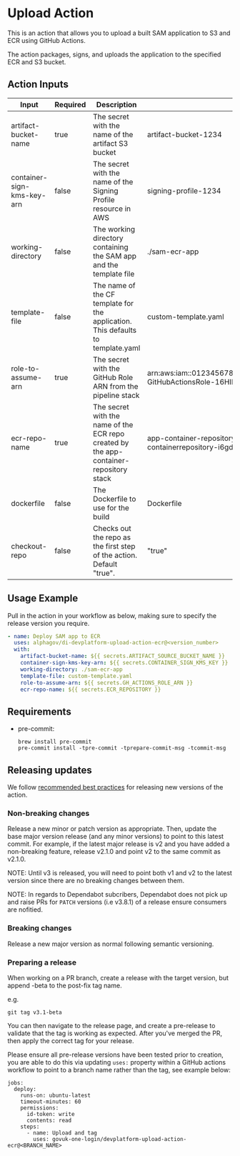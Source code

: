 # Upload Action

This is an action that allows you to upload a built SAM application to S3 and ECR using GitHub Actions.

The action packages, signs, and uploads the application to the specified ECR and S3 bucket.

## Action Inputs

| Input                      | Required | Description                                                                            | Example                                                                              |
|----------------------------|----------|----------------------------------------------------------------------------------------|--------------------------------------------------------------------------------------|
| artifact-bucket-name       | true     | The secret with the name of the artifact S3 bucket                                     | artifact-bucket-1234                                                                 |
| container-sign-kms-key-arn | false     | The secret with the name of the Signing Profile resource in AWS                        | signing-profile-1234                                                                 |
| working-directory          | false    | The working directory containing the SAM app and the template file                     | ./sam-ecr-app                                                                        |
| template-file              | false    | The name of the CF template for the application. This defaults to template.yaml        | custom-template.yaml                                                                 |
| role-to-assume-arn         | true     | The secret with the GitHub Role ARN from the pipeline stack                            | arn:aws:iam::0123456789999:role/myawesomeapppipeline-GitHubActionsRole-16HIKMTBBDL8Y |
| ecr-repo-name              | true     | The secret with the name of the ECR repo created by the app-container-repository stack | app-container-repository-tobytraining-containerrepository-i6gdfkdnwrrm               |
| dockerfile                 | false     | The Dockerfile to use for the build | Dockerfile
| checkout-repo                 | false     | Checks out the repo as the first step of the action. Default "true". | "true"

## Usage Example

Pull in the action in your workflow as below, making sure to specify the release version you require.

```yaml
- name: Deploy SAM app to ECR
  uses: alphagov/di-devplatform-upload-action-ecr@<version_number>
  with:
    artifact-bucket-name: ${{ secrets.ARTIFACT_SOURCE_BUCKET_NAME }}
    container-sign-kms-key-arn: ${{ secrets.CONTAINER_SIGN_KMS_KEY }}
    working-directory: ./sam-ecr-app
    template-file: custom-template.yaml
    role-to-assume-arn: ${{ secrets.GH_ACTIONS_ROLE_ARN }}
    ecr-repo-name: ${{ secrets.ECR_REPOSITORY }}
```

## Requirements

- pre-commit:

  ```shell
  brew install pre-commit
  pre-commit install -tpre-commit -tprepare-commit-msg -tcommit-msg
  ```

## Releasing updates

We follow [recommended best practices](https://docs.github.com/en/actions/creating-actions/releasing-and-maintaining-actions) for releasing new versions of the action.

### Non-breaking changes

Release a new minor or patch version as appropriate. Then, update the base major version release (and any minor versions)
to point to this latest commit. For example, if the latest major release is v2 and you have added a non-breaking feature,
release v2.1.0 and point v2 to the same commit as v2.1.0.

NOTE: Until v3 is released, you will need to point both v1 and v2 to the latest version since there are no breaking changes between them.

NOTE: In regards to Dependabot subcribers, Dependabot does not pick up and raise PRs for `PATCH` versions (i.e v3.8.1) of a release ensure consumers are nofitied.

### Breaking changes

Release a new major version as normal following semantic versioning.

### Preparing a release

When working on a PR branch, create a release with the target version, but append -beta to the post-fix tag name.

e.g.

`git tag v3.1-beta`

You can then navigate to the release page, and create a pre-release to validate that the tag is working as expected.
After you've merged the PR, then apply the correct tag for your release.

Please ensure all pre-release versions have been tested prior to creation, you are able to do this via updating `uses:`
property within a GitHub actions workflow to point to a branch name rather than the tag, see example below:

```
jobs:
  deploy:
    runs-on: ubuntu-latest
    timeout-minutes: 60
    permissions:
      id-token: write
      contents: read
    steps:
      - name: Upload and tag
        uses: govuk-one-login/devplatform-upload-action-ecr@<BRANCH_NAME>
```